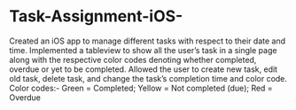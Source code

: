 Task-Assignment-iOS-
====================
Created an iOS app to manage different tasks with respect to their date and time. 
Implemented a tableview to show all the user’s task in a single page along with the respective color codes denoting whether completed, overdue or yet to be completed. 
Allowed the user to create new task, edit old task, delete task, and change the task’s completion time and color code.
Color codes:-
Green = Completed;
Yellow = Not completed (due);
Red = Overdue
